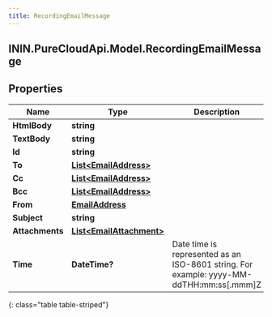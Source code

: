 ```yaml
---
title: RecordingEmailMessage
---
```

## ININ.PureCloudApi.Model.RecordingEmailMessage

## Properties

|Name | Type | Description | Notes|
|------------ | ------------- | ------------- | -------------|
| **HtmlBody** | **string** |  | [optional] |
| **TextBody** | **string** |  | [optional] |
| **Id** | **string** |  | [optional] |
| **To** | [**List&lt;EmailAddress&gt;**](EmailAddress.html) |  | [optional] |
| **Cc** | [**List&lt;EmailAddress&gt;**](EmailAddress.html) |  | [optional] |
| **Bcc** | [**List&lt;EmailAddress&gt;**](EmailAddress.html) |  | [optional] |
| **From** | [**EmailAddress**](EmailAddress.html) |  | [optional] |
| **Subject** | **string** |  | [optional] |
| **Attachments** | [**List&lt;EmailAttachment&gt;**](EmailAttachment.html) |  | [optional] |
| **Time** | **DateTime?** | Date time is represented as an ISO-8601 string. For example: yyyy-MM-ddTHH:mm:ss[.mmm]Z | [optional] |
{: class="table table-striped"}


